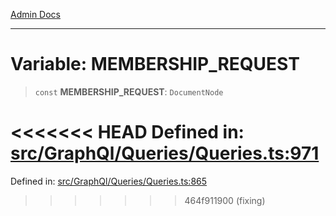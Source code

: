 [Admin Docs](/)

***

# Variable: MEMBERSHIP\_REQUEST

> `const` **MEMBERSHIP\_REQUEST**: `DocumentNode`

<<<<<<< HEAD
Defined in: [src/GraphQl/Queries/Queries.ts:971](https://github.com/PalisadoesFoundation/talawa-admin/blob/main/src/GraphQl/Queries/Queries.ts#L971)
=======
Defined in: [src/GraphQl/Queries/Queries.ts:865](https://github.com/PalisadoesFoundation/talawa-admin/blob/main/src/GraphQl/Queries/Queries.ts#L865)
>>>>>>> 464f911900 (fixing)
